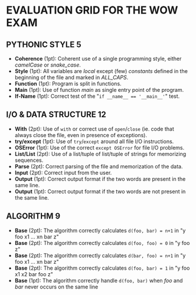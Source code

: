 # EVALUATION GRID FOR THE WOW EXAM

## PYTHONIC STYLE 5

* **Coherence** (1pt): Coherent use of a single programming style, either *camelCase* or *snake_case*.
* **Style** (1pt): All variables are *local* except (few) *constants* defined in the beginning of the file and marked in *ALL_CAPS*.
* **Function** (1pt): Program is split in functions.
* **Main** (1pt): Use of function *main* as single entry point of the program.
* **If-Name** (1pt): Correct test of the "`if __name__ == '__main__'`" test.

## I/O & DATA STRUCTURE 12

* **With** (2pt): Use of `with` or correct use of `open`/`close` (ie. code that always close the file, even in presence of exceptions).
* **try/except** (1pt): Use of `try`/`except` around all file I/O instructions.
* **OSError** (1pt): Use of the correct `except OSError` for file I/O problems.
* **List/List** (2pt): Use of a list/tuple of list/tuple of strings for memorizing sequences.
* **Parse** (2pt): Correct parsing of the file and memorization of the data.
* **Input** (2pt): Correct input from the user.
* **Output** (1pt): Correct output format if the two words are present in the same line.
* **Output** (1pt): Correct output format if the two words are not present in the same line.

## ALGORITHM 9

* **Base** (2pt): The algorithm correctly calculates `d(foo, bar) = n+1` in "y foo x1 ... xn bar z"
* **Base** (2pt): The algorithm correctly calculates `d(foo, foo) = 0` in "y foo z"
* **Base** (2pt): The algorithm correctly calculates `d(bar, foo) = n+1` in "y foo x1 ... xn bar z"
* **Base** (2pt): The algorithm correctly calculates `d(foo, bar) = 1` in "y foo x1 x2 bar foo z"
* **Base** (1pt): The algorithm correctly handle `d(foo, bar)` when *foo* and *bar* never occurs on the same line
